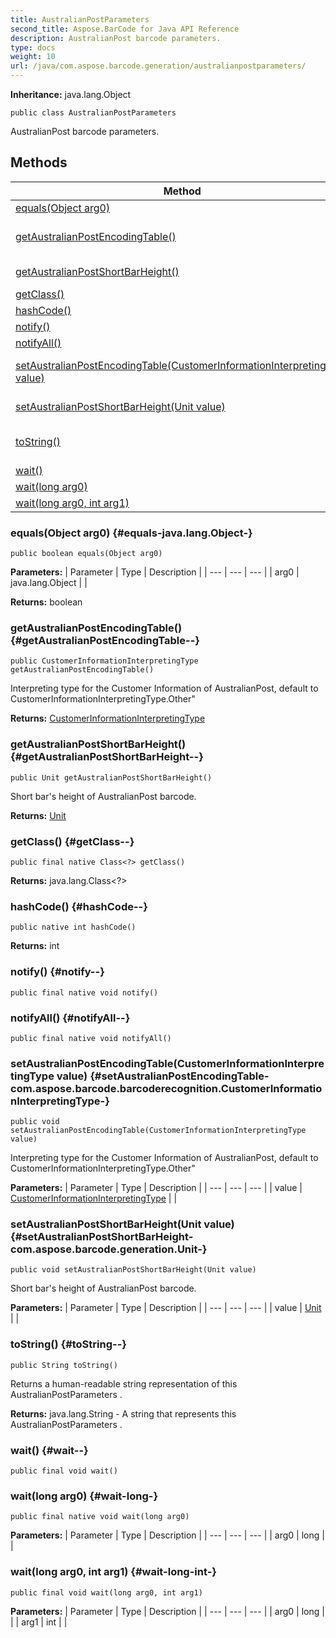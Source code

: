 ```yaml
---
title: AustralianPostParameters
second_title: Aspose.BarCode for Java API Reference
description: AustralianPost barcode parameters.
type: docs
weight: 10
url: /java/com.aspose.barcode.generation/australianpostparameters/
---
```

**Inheritance:**
java.lang.Object
```
public class AustralianPostParameters
```

AustralianPost barcode parameters.
## Methods

| Method | Description |
| --- | --- |
| [equals(Object arg0)](#equals-java.lang.Object-) |  |
| [getAustralianPostEncodingTable()](#getAustralianPostEncodingTable--) | Interpreting type for the Customer Information of AustralianPost, default to CustomerInformationInterpretingType.Other" |
| [getAustralianPostShortBarHeight()](#getAustralianPostShortBarHeight--) | Short bar's height of AustralianPost barcode. |
| [getClass()](#getClass--) |  |
| [hashCode()](#hashCode--) |  |
| [notify()](#notify--) |  |
| [notifyAll()](#notifyAll--) |  |
| [setAustralianPostEncodingTable(CustomerInformationInterpretingType value)](#setAustralianPostEncodingTable-com.aspose.barcode.barcoderecognition.CustomerInformationInterpretingType-) | Interpreting type for the Customer Information of AustralianPost, default to CustomerInformationInterpretingType.Other" |
| [setAustralianPostShortBarHeight(Unit value)](#setAustralianPostShortBarHeight-com.aspose.barcode.generation.Unit-) | Short bar's height of AustralianPost barcode. |
| [toString()](#toString--) | Returns a human-readable string representation of this  AustralianPostParameters . |
| [wait()](#wait--) |  |
| [wait(long arg0)](#wait-long-) |  |
| [wait(long arg0, int arg1)](#wait-long-int-) |  |
### equals(Object arg0) {#equals-java.lang.Object-}
```
public boolean equals(Object arg0)
```




**Parameters:**
| Parameter | Type | Description |
| --- | --- | --- |
| arg0 | java.lang.Object |  |

**Returns:**
boolean
### getAustralianPostEncodingTable() {#getAustralianPostEncodingTable--}
```
public CustomerInformationInterpretingType getAustralianPostEncodingTable()
```


Interpreting type for the Customer Information of AustralianPost, default to CustomerInformationInterpretingType.Other"

**Returns:**
[CustomerInformationInterpretingType](../../com.aspose.barcode.barcoderecognition/customerinformationinterpretingtype)
### getAustralianPostShortBarHeight() {#getAustralianPostShortBarHeight--}
```
public Unit getAustralianPostShortBarHeight()
```


Short bar's height of AustralianPost barcode.

**Returns:**
[Unit](../../com.aspose.barcode.generation/unit)
### getClass() {#getClass--}
```
public final native Class<?> getClass()
```




**Returns:**
java.lang.Class<?>
### hashCode() {#hashCode--}
```
public native int hashCode()
```




**Returns:**
int
### notify() {#notify--}
```
public final native void notify()
```




### notifyAll() {#notifyAll--}
```
public final native void notifyAll()
```




### setAustralianPostEncodingTable(CustomerInformationInterpretingType value) {#setAustralianPostEncodingTable-com.aspose.barcode.barcoderecognition.CustomerInformationInterpretingType-}
```
public void setAustralianPostEncodingTable(CustomerInformationInterpretingType value)
```


Interpreting type for the Customer Information of AustralianPost, default to CustomerInformationInterpretingType.Other"

**Parameters:**
| Parameter | Type | Description |
| --- | --- | --- |
| value | [CustomerInformationInterpretingType](../../com.aspose.barcode.barcoderecognition/customerinformationinterpretingtype) |  |

### setAustralianPostShortBarHeight(Unit value) {#setAustralianPostShortBarHeight-com.aspose.barcode.generation.Unit-}
```
public void setAustralianPostShortBarHeight(Unit value)
```


Short bar's height of AustralianPost barcode.

**Parameters:**
| Parameter | Type | Description |
| --- | --- | --- |
| value | [Unit](../../com.aspose.barcode.generation/unit) |  |

### toString() {#toString--}
```
public String toString()
```


Returns a human-readable string representation of this  AustralianPostParameters .

**Returns:**
java.lang.String - A string that represents this  AustralianPostParameters .
### wait() {#wait--}
```
public final void wait()
```




### wait(long arg0) {#wait-long-}
```
public final native void wait(long arg0)
```




**Parameters:**
| Parameter | Type | Description |
| --- | --- | --- |
| arg0 | long |  |

### wait(long arg0, int arg1) {#wait-long-int-}
```
public final void wait(long arg0, int arg1)
```




**Parameters:**
| Parameter | Type | Description |
| --- | --- | --- |
| arg0 | long |  |
| arg1 | int |  |

